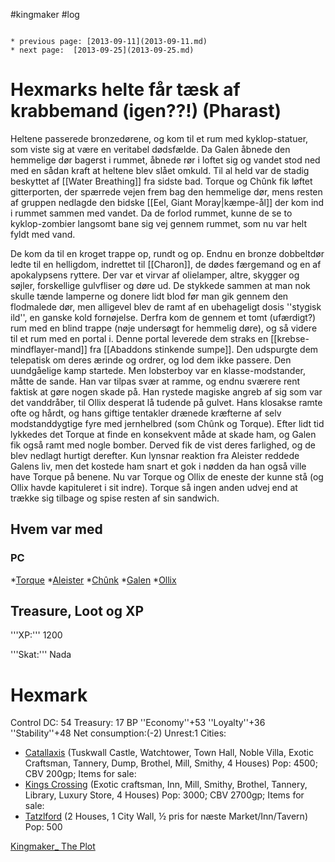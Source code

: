 #kingmaker #log

```ad-info

* previous page: [2013-09-11](2013-09-11.md)
* next page:  [2013-09-25](2013-09-25.md) 
```

# Hexmarks helte får tæsk af krabbemand (igen??!) (Pharast)  
 
Heltene passerede bronzedørene, og kom til et rum med kyklop-statuer, som viste sig at være en veritabel dødsfælde. Da Galen åbnede den hemmelige dør bagerst i rummet, åbnede rør i loftet sig og vandet stod ned med en sådan kraft at heltene blev slået omkuld. Til al held var de stadig beskyttet af [[Water Breathing]] fra sidste bad. Torque og Chûnk fik løftet gitterporten, der spærrede vejen frem bag den hemmelige dør, mens resten af gruppen nedlagde den bidske [[Eel, Giant Moray|kæmpe-ål]] der kom ind i rummet sammen med vandet. Da de forlod rummet, kunne de se to kyklop-zombier langsomt bane sig vej gennem rummet, som nu var helt fyldt med vand.
De kom da til en kroget trappe op, rundt og op. Endnu en bronze dobbeltdør ledte til en helligdom, indrettet til [[Charon]], de dødes færgemand og en af apokalypsens ryttere. Der var et virvar af olielamper, altre, skygger og søjler, forskellige gulvfliser og døre ud. De stykkede sammen at man nok skulle tænde lamperne og donere lidt blod før man gik gennem den flodmalede dør, men alligevel blev de ramt af en ubehageligt dosis ''stygisk ild'', en ganske kold fornøjelse. Derfra kom de gennem et tomt (ufærdigt?) rum med en blind trappe (nøje undersøgt for hemmelig døre), og så videre til et rum med en portal i. Denne portal leverede dem straks en [[krebse-mindflayer-mand]] fra [[Abaddons stinkende sumpe]]. Den udspurgte dem telepatisk om deres ærinde og ordrer, og lod dem ikke passere. Den uundgåelige kamp startede. Men lobsterboy var en klasse-modstander, måtte de sande. Han var tilpas svær at ramme, og endnu sværere rent faktisk at gøre nogen skade på. Han rystede magiske angreb af sig som var det vanddråber, til Ollix desperat lå tudende på gulvet. Hans klosakse ramte ofte og hårdt, og hans giftige tentakler drænede kræfterne af selv modstanddygtige fyre med jernhelbred (som Chûnk og Torque). Efter lidt tid lykkedes det Torque at finde en konsekvent måde at skade ham, og Galen fik også ramt med nogle bomber. Derved fik de vist deres farlighed, og de blev nedlagt hurtigt derefter. Kun lynsnar reaktion fra Aleister reddede Galens liv, men det kostede ham snart et gok i nødden da han også ville have Torque på benene. Nu var Torque og Ollix de eneste der kunne stå (og Ollix havde kapituleret i sit indre). Torque så ingen anden udvej end at trække sig tilbage og spise resten af sin sandwich. 
 
## Hvem var med 
### PC 
 
*[Torque](Torque%20Firebrand.md)
*[Aleister](Aleister.md)
*[Chûnk](Chûnk%20Van%20Der%20Hamer.md)
*[Galen](Galen%20Jabir.md)
*[Ollix](Ollix%20Stormhorn.md)
## Treasure, Loot og XP 
'''XP:''' 1200
'''Skat:''' Nada
# Hexmark  
Control DC: 54 Treasury: 17 BP
  ''Economy''+53 ''Loyalty''+36 ''Stability''+48
  Net consumption:(-2) Unrest:1
Cities:
* [Catallaxis](Catallaxis.md) (Tuskwall Castle, Watchtower, Town Hall, Noble Villa, Exotic Craftsman, Tannery, Dump, Brothel, Mill, Smithy, 4 Houses) Pop: 4500; CBV 200gp; Items for sale:
* [Kings Crossing](Kings%20Crossing.md) (Exotic craftsman, Inn, Mill, Smithy, Brothel, Tannery, Library, Luxury Store, 4 Houses) Pop: 3000; CBV 2700gp; Items for sale: 
* [Tatzlford](Tatzlford.md) (2 Houses, 1 City Wall, ½ pris for næste Market/Inn/Tavern) Pop: 500
[Kingmaker_ The Plot](Kingmaker_%20The%20Plot.md)
